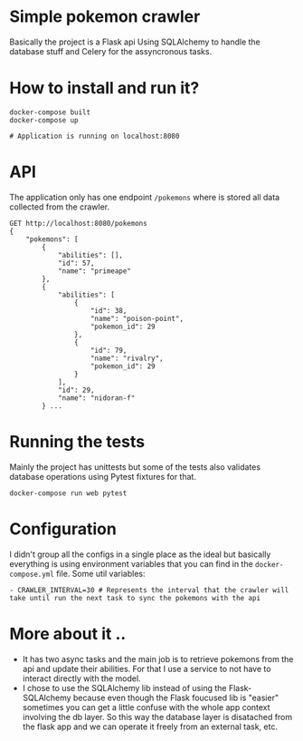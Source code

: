 # Simple pokemon crawler

Basically the project is a Flask api Using SQLAlchemy to handle the database stuff and Celery for the assyncronous tasks.

# How to install and run it?
```
docker-compose built
docker-compose up

# Application is running on localhost:8080
```

# API
The application only has one endpoint `/pokemons` where is stored all data collected from the crawler.
```
GET http://localhost:8080/pokemons
{
    "pokemons": [
        {
            "abilities": [],
            "id": 57,
            "name": "primeape"
        },
        {
            "abilities": [
                {
                    "id": 38,
                    "name": "poison-point",
                    "pokemon_id": 29
                },
                {
                    "id": 79,
                    "name": "rivalry",
                    "pokemon_id": 29
                }
            ],
            "id": 29,
            "name": "nidoran-f"
        } ...
```

# Running the tests
Mainly the project has unittests but some of the tests also validates database operations using Pytest fixtures for that.
```
docker-compose run web pytest
```

# Configuration
I didn't group all the configs in a single place as the ideal but basically everything is using environment variables that you can find in the `docker-compose.yml` file.
Some util variables:
```
- CRAWLER_INTERVAL=30 # Represents the interval that the crawler will take until run the next task to sync the pokemons with the api
```

# More about it ..
- It has two async tasks and the main job is to retrieve pokemons from the api and update their abilities. For that I use a service to not have to interact directly with
the model.
- I chose to use the SQLAlchemy lib instead of using the Flask-SQLAlchemy because even though the Flask foucused lib is "easier" sometimes you can get a little confuse
  with the whole app context involving the db layer. So this way the database layer is disatached from the flask app and we can operate it freely from an external task,
etc.
